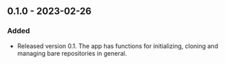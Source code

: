 ## 0.1.0 - 2023-02-26

### Added

- Released version 0.1. The app has functions for initializing, cloning and
managing bare repositories in general.
